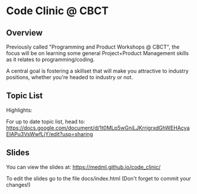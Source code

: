 # Code Clinic @ CBCT

## Overview

Previously called "Programming and Product Workshops @ CBCT", the focus will be on learning some general Project+Product Management skills as it relates to programming/coding. 

A central goal is fostering a skillset that will make you attractive to industry positions, whether you're headed to industry or not. 

## Topic List
Highlights:

For up to date topic list, head to: https://docs.google.com/document/d/1t0MLp5wGniLJKrrjgrxdGhWEHAcyaEIAPu3VsWwfLjY/edit?usp=sharing

## Slides

You can view the slides at: https://medml.github.io/code_clinic/

To edit the slides go to the file docs/index.html (Don't forget to commit your changes!)
